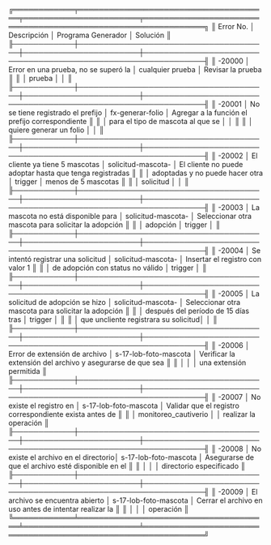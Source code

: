 ╔════════════╤══════════════════════════════════════╤═══════════════════════╤══════════════════════════════════════════════════════════════╗
║ Error No.  │ Descripción                          │ Programa Generador    │ Solución                                                     ║
╟────────────┼──────────────────────────────────────┼───────────────────────┼──────────────────────────────────────────────────────────────╢
║ -20000     │ Error en una prueba, no se superó la │ cualquier prueba      │ Revisar la prueba                                            ║
║            │ prueba                               │                       │                                                              ║
╟────────────┼──────────────────────────────────────┼───────────────────────┼──────────────────────────────────────────────────────────────╢
║ -20001     │ No se tiene registrado el prefijo    │ fx-generar-folio      │ Agregar a la función el prefijo correspondiente              ║
║            │ para el tipo de mascota al que se    │                       │                                                              ║
║            │ quiere generar un folio              │                       │                                                              ║
╟────────────┼──────────────────────────────────────┼───────────────────────┼──────────────────────────────────────────────────────────────╢
║ -20002     │ El cliente ya tiene 5 mascotas       │ solicitud-mascota-    │ El cliente no puede adoptar hasta que tenga registradas      ║
║            │ adoptadas y no puede hacer otra      │ trigger               │ menos de 5 mascotas                                          ║
║            │ solicitud                            │                       │                                                              ║
╟────────────┼──────────────────────────────────────┼───────────────────────┼──────────────────────────────────────────────────────────────╢
║ -20003     │ La mascota no está disponible para   │ solicitud-mascota-    │ Seleccionar otra mascota para solicitar la adopción          ║
║            │ adopción                             │ trigger               │                                                              ║
╟────────────┼──────────────────────────────────────┼───────────────────────┼──────────────────────────────────────────────────────────────╢
║ -20004     │ Se intentó registrar una solicitud   │ solicitud-mascota-    │ Insertar el registro con valor 1                             ║
║            │ de adopción con status no válido     │ trigger               │                                                              ║
╟────────────┼──────────────────────────────────────┼───────────────────────┼──────────────────────────────────────────────────────────────╢
║ -20005     │ La solicitud de adopción se hizo     │ solicitud-mascota-    │ Seleccionar otra mascota para solicitar la adopción          ║
║            │ después del período de 15 días tras  │ trigger               │                                                              ║
║            │ que uncliente registrara su solicitud│                       │                                                              ║
╟────────────┼──────────────────────────────────────┼───────────────────────┼──────────────────────────────────────────────────────────────╢
║ -20006     │ Error de extensión de archivo        │ s-17-lob-foto-mascota │ Verificar la extensión del archivo y asegurarse de que sea   ║
║            │                                      │                       │ una extensión permitida                                      ║
╟────────────┼──────────────────────────────────────┼───────────────────────┼──────────────────────────────────────────────────────────────╢
║ -20007     │ No existe el registro en             │ s-17-lob-foto-mascota │ Validar que el registro correspondiente exista antes de      ║
║            │ monitoreo_cautiverio                 │                       │ realizar la operación                                        ║
╟────────────┼──────────────────────────────────────┼───────────────────────┼──────────────────────────────────────────────────────────────╢
║ -20008     │ No existe el archivo en el directorio│ s-17-lob-foto-mascota │ Asegurarse de que el archivo esté disponible en el           ║
║            │                                      │                       │ directorio especificado                                      ║
╟────────────┼──────────────────────────────────────┼───────────────────────┼──────────────────────────────────────────────────────────────╢
║ -20009     │ El archivo se encuentra abierto      │ s-17-lob-foto-mascota │ Cerrar el archivo en uso antes de intentar realizar la       ║
║            │                                      │                       │ operación                                                    ║
╚════════════╧══════════════════════════════════════╧═══════════════════════╧══════════════════════════════════════════════════════════════╝
